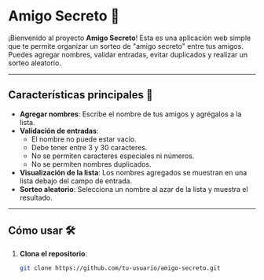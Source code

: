 # Amigo Secreto 🎁

¡Bienvenido al proyecto **Amigo Secreto**! Esta es una aplicación web simple que te permite organizar un sorteo de "amigo secreto" entre tus amigos. Puedes agregar nombres, validar entradas, evitar duplicados y realizar un sorteo aleatorio.

---

## Características principales 🚀

- **Agregar nombres**: Escribe el nombre de tus amigos y agrégalos a la lista.
- **Validación de entradas**:
  - El nombre no puede estar vacío.
  - Debe tener entre 3 y 30 caracteres.
  - No se permiten caracteres especiales ni números.
  - No se permiten nombres duplicados.
- **Visualización de la lista**: Los nombres agregados se muestran en una lista debajo del campo de entrada.
- **Sorteo aleatorio**: Selecciona un nombre al azar de la lista y muestra el resultado.

---

## Cómo usar 🛠️

1. **Clona el repositorio**:
   ```bash
   git clone https://github.com/tu-usuario/amigo-secreto.git
